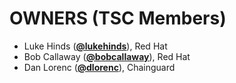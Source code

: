 # OWNERS (TSC Members)
* Luke Hinds (**[@lukehinds](https://github.com/lukehinds)**), Red Hat
* Bob Callaway (**[@bobcallaway](https://github.com/bobcallaway)**), Red Hat
* Dan Lorenc (**[@dlorenc](https://github.com/dlorenc)**), Chainguard
